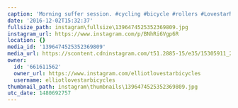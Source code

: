 ```yaml
---
caption: 'Morning suffer session. #cycling #bicycle #rollers #LovestarRaceClub'
date: '2016-12-02T15:32:37'
fullsize_path: instagram\fullsize\1396474525352369809.jpg
instagram_url: https://www.instagram.com/p/BNhRi6Vgp6R
location: {}
media_id: '1396474525352369809'
media_url: https://scontent.cdninstagram.com/t51.2885-15/e35/15305911_234339430333235_3549877022324948992_n.jpg?ig_cache_key=MTM5NjQ3NDUyNTM1MjM2OTgwOQ%3D%3D.2
owner:
  id: '661611562'
  owner_url: https://www.instagram.com/elliotlovestarbicycles
  username: elliotlovestarbicycles
thumbnail_path: instagram\thumbnails\1396474525352369809.jpg
utc_date: 1480692757
---
```

